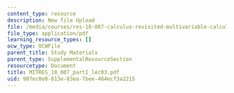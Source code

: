 ```yaml
---
content_type: resource
description: New file Upload
file: /media/courses/res-18-007-calculus-revisited-multivariable-calculus-fall-2011/907ec0e0813e83ea7bee484ecf3a2215_MITRES_18_007_partI_lec03.pdf
file_type: application/pdf
learning_resource_types: []
ocw_type: OCWFile
parent_title: Study Materials
parent_type: SupplementalResourceSection
resourcetype: Document
title: MITRES_18_007_partI_lec03.pdf
uid: 907ec0e0-813e-83ea-7bee-484ecf3a2215
---
```

